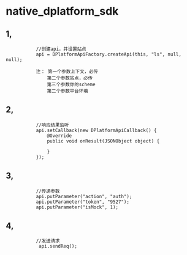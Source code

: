 # native_dplatform_sdk

## 1,

               //创建api，并设置站点
               api = DPlatformApiFactory.createApi(this, "ls", null, null);

               注： 第一个参数上下文，必传
                   第二个参数站点，必传
                   第三个参数你的scheme
                   第二个参数平台环境


## 2,
               //响应结果监听
               api.setCallback(new DPlatformApiCallback() {
                   @Override
                   public void onResult(JSONObject object) {

                   }
               });


## 3,
               //传递参数
               api.putParameter("action", "auth");
               api.putParameter("token", "9527");
               api.putParameter("isMock", 1);

## 4,
               //发送请求
                api.sendReq();